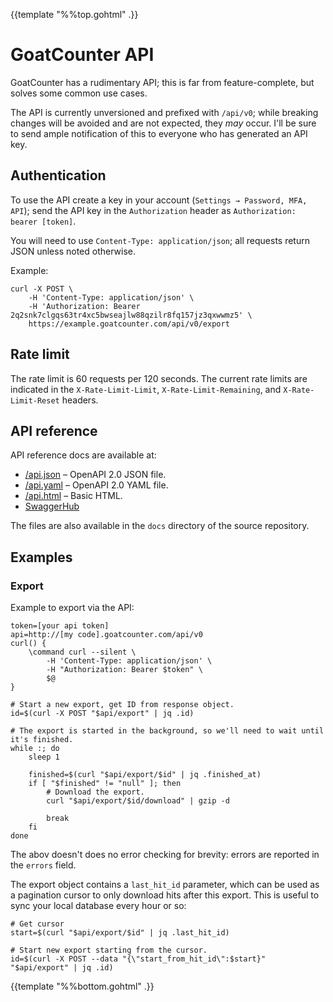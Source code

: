 {{template "%%top.gohtml" .}}

GoatCounter API
===============
GoatCounter has a rudimentary API; this is far from feature-complete, but solves
some common use cases.

The API is currently unversioned and prefixed with `/api/v0`; while breaking
changes will be avoided and are not expected, they *may* occur. I'll be sure to
send ample notification of this to everyone who has generated an API key.

Authentication
--------------
To use the API create a key in your account (`Settings → Password, MFA, API`);
send the API key in the `Authorization` header as `Authorization: bearer
[token]`.

You will need to use `Content-Type: application/json`; all requests return JSON
unless noted otherwise.

Example:

    curl -X POST \
        -H 'Content-Type: application/json' \
        -H 'Authorization: Bearer 2q2snk7clgqs63tr4xc5bwseajlw88qzilr8fq157jz3qxwwmz5' \
        https://example.goatcounter.com/api/v0/export

Rate limit
----------
The rate limit is 60 requests per 120 seconds. The current rate limits are
indicated in the `X-Rate-Limit-Limit`, `X-Rate-Limit-Remaining`, and
`X-Rate-Limit-Reset` headers.

API reference
-------------
API reference docs are available at:

- [/api.json](/api.json) – OpenAPI 2.0 JSON file.
- [/api.yaml](/api.yaml) – OpenAPI 2.0 YAML file.
- [/api.html](/api.html) – Basic HTML.
- [SwaggerHub](https://app.swaggerhub.com/apis-docs/Carpetsmoker/GoatCounter/0.1)

The files are also available in the `docs` directory of the source repository.

Examples
--------

### Export

Example to export via the API:

    token=[your api token]
    api=http://[my code].goatcounter.com/api/v0
    curl() {
        \command curl --silent \
            -H 'Content-Type: application/json' \
            -H "Authorization: Bearer $token" \
            $@
    }

    # Start a new export, get ID from response object.
    id=$(curl -X POST "$api/export" | jq .id)

    # The export is started in the background, so we'll need to wait until it's finished.
    while :; do
        sleep 1

        finished=$(curl "$api/export/$id" | jq .finished_at)
        if [ "$finished" != "null" ]; then
            # Download the export.
            curl "$api/export/$id/download" | gzip -d

            break
        fi
    done

The abov doesn't does no error checking for brevity: errors are reported in the
`errors` field.

The export object contains a `last_hit_id` parameter, which can be used as a
pagination cursor to only download hits after this export. This is useful to
sync your local database every hour or so:

    # Get cursor
    start=$(curl "$api/export/$id" | jq .last_hit_id)

    # Start new export starting from the cursor.
    id=$(curl -X POST --data "{\"start_from_hit_id\":$start}" "$api/export" | jq .id)

{{template "%%bottom.gohtml" .}}
